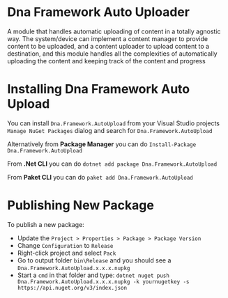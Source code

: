 # Dna Framework Auto Uploader
A module that handles automatic uploading of content in a totally agnostic way. The system/device can implement a content manager to provide content to be uploaded, and a content uploader to upload content to a destination, and this module handles all the complexities of automatically uploading the content and keeping track of the content and progress

# Installing Dna Framework Auto Upload

You can install `Dna.Framework.AutoUpload` from your Visual Studio projects `Manage NuGet Packages` dialog and search for `Dna.Framework.AutoUpload`

Alternatively from **Package Manager** you can do `Install-Package Dna.Framework.AutoUpload`

From **.Net CLI** you can do `dotnet add package Dna.Framework.AutoUpload`

From **Paket CLI** you can do `paket add Dna.Framework.AutoUpload`

# Publishing New Package

To publish a new package:

- Update the `Project > Properties > Package > Package Version` 
- Change `Configuration` to `Release`
- Right-click project and select `Pack`
- Go to output folder `bin\Release` and you should see a `Dna.Framework.AutoUpload.x.x.x.nupkg`
- Start a `cmd` in that folder and type: `dotnet nuget push Dna.Framework.AutoUpload.x.x.x.nupkg -k yournugetkey -s https://api.nuget.org/v3/index.json`